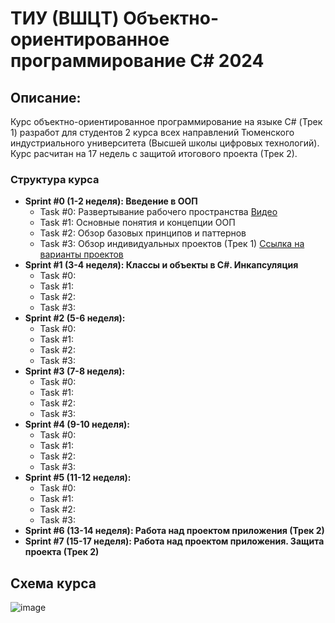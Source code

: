 # ТИУ (ВШЦT) Объектно-ориентированное программирование C# 2024
## Описание:
Курс объектно-ориентированное программирование на языке C# (Трек 1) разработ для студентов 2 курса всех направлений Тюменского индустриального университета (Высшей школы цифровых технологий). Курс расчитан на 17 недель с защитой итогового проекта (Трек 2).

### Структура курса
* **Sprint #0 (1-2 неделя): Введение в ООП**
  * Task #0: Развертывание рабочего пространства [Видео](https://drive.google.com/file/d/1qY-xqMhGSzWwQnX7VYNf_Oz0z9WXh2AQ/view?usp=sharing)   
  * Task #1: Основные понятия и концепции ООП
  * Task #2: Обзор базовых принципов и паттернов
  * Task #3: Обзор индивидуальных проектов (Трек 1) [Ссылка на варианты проектов](https://docs.google.com/document/d/1qnC6867FBLJ5d4t6EkXYSGX7Hcxyd3-5qpl35SCn0AQ/edit?usp=sharing)
* **Sprint #1 (3-4 неделя): Классы и объекты в C#. Инкапсуляция**
  * Task #0: 
  * Task #1: 
  * Task #2: 
  * Task #3: 
* **Sprint #2 (5-6 неделя):**
  * Task #0: 
  * Task #1: 
  * Task #2: 
  * Task #3: 
* **Sprint #3 (7-8 неделя):**
  * Task #0: 
  * Task #1: 
  * Task #2: 
  * Task #3: 
* **Sprint #4 (9-10 неделя):**
  * Task #0: 
  * Task #1: 
  * Task #2: 
  * Task #3: 
* **Sprint #5 (11-12 неделя):**
  * Task #0: 
  * Task #1: 
  * Task #2: 
  * Task #3: 
* **Sprint #6 (13-14 неделя): Работа над проектом приложения (Трек 2)**
* **Sprint #7 (15-17 неделя): Работа над проектом приложения. Защита проекта (Трек 2)**

## Схема курса

![image](https://github.com/user-attachments/assets/4017c002-8ca3-4191-90d7-2eadad6e6e21)



